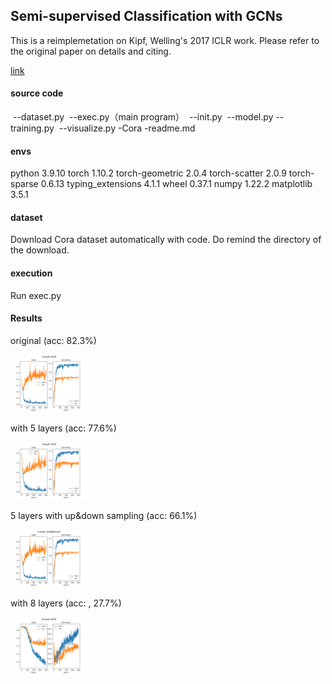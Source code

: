 ## Semi-supervised Classification with GCNs

This is a reimplemetation on Kipf, Welling's 2017 ICLR work. Please refer to the original paper on details and citing.

[link](https://tkipf.github.io/graph-convolutional-networks/)

#### source code

​	--dataset.py
​	--exec.py（main program）
​	--init.py
​	--model.py
​	--training.py
​	--visualize.py
-Cora
-readme.md

#### envs
python		 3.9.10
torch              1.10.2
torch-geometric    2.0.4
torch-scatter      2.0.9
torch-sparse       0.6.13
typing_extensions  4.1.1
wheel              0.37.1
numpy              1.22.2
matplotlib         3.5.1

#### dataset

Download Cora dataset automatically with code. Do remind the directory of the download.

#### execution

Run exec.py

#### Results

original (acc: 82.3%)

<img src="./asset/2-layer-GCN.png" alt="2-layer-GCN" style="zoom:12%;" />

with 5 layers (acc: 77.6%)

<img src="./asset/5-layer GCN.png" alt="5-layer GCN" style="zoom:12%;" />

5 layers with up&down sampling (acc: 66.1%)

<img src="./asset/5-layer GCN(Novel).png" alt="5-layer GCN(Novel)" style="zoom:12%;" />

with 8 layers (acc: , 27.7%)

<img src="./asset/8-layer GCN.png" alt="8-layer GCN" style="zoom:12%;" />
